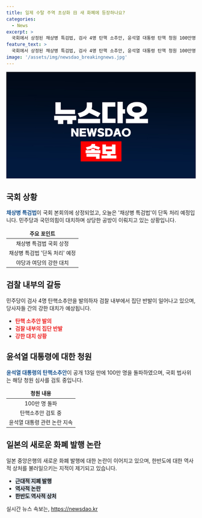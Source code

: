 ```yaml
---
title: 일제 수탈 주역 초상화 日 새 화폐에 등장하나요?
categories:
  - News
excerpt: >
  국회에서 상정된 채상병 특검법, 검사 4명 탄핵 소추안, 윤석열 대통령 탄핵 청원 100만명 돌파, 서울 역주행 참사, 윤 대통령의 이재명 비판 발언, 방송통신위원장 후보자 논란, 일본 1만엔권 논란, 일본의 새 지폐 발행 소식 등 최신 요약뉴스. (150자)
feature_text: >
  국회에서 상정된 채상병 특검법, 검사 4명 탄핵 소추안, 윤석열 대통령 탄핵 청원 100만명 돌파, 서울 역주행 참사, 윤 대통령의 이재명 비판 발언, 방송통신위원장 후보자 논란, 일본 1만엔권 논란, 일본의 새 지폐 발행 소식 등 최신 요약뉴스. (150자)
image: '/assets/img/newsdao_breakingnews.jpg'
---
```


<p><img src="/assets/img/newsdao_breakingnews.jpg" alt="ontimetimes 속보" /></p>

<h2 data-ke-size="size26">국회 상황</h2>

<p data-ke-size="size16"><b><span style="color: #1a5490;">채상병 특검법</span></b>이 국회 본회의에 상정되었고, 오늘은 '채상병 특검법'이 단독 처리 예정입니다. 민주당과 국민의힘이 대치하며 상당한 공방이 이뤄지고 있는 상황입니다.</p>

<table>
    <thead>
        <tr>
            <td style="text-align: center; height: 17px;"><b>주요 포인트</b></td>
        </tr>
    </thead>
    <tbody>
        <tr>
            <td style="text-align: center; height: 17px;">채상병 특검법 국회 상정</td>
        </tr>
        <tr>
            <td style="text-align: center; height: 17px;">채상병 특검법 '단독 처리' 예정</td>
        </tr>
        <tr>
            <td style="text-align: center; height: 17px;">야당과 여당의 강한 대치</td>
        </tr>
    </tbody>
</table>

<h2 data-ke-size="size26">검찰 내부의 갈등</h2>

<p data-ke-size="size16">민주당이 검사 4명 탄핵소추안을 발의하자 검찰 내부에서 집단 반발이 일어나고 있으며, 당사자들 간의 강한 대치가 예상됩니다.</p>

<ul>
    <li><b><span style="color: #ee2323;">탄핵 소추안 발의</span></b></li>
    <li><b><span style="color: #ee2323;">검찰 내부의 집단 반발</span></b></li>
    <li><b><span style="color: #ee2323;">강한 대치 상황</span></b></li>
</ul>

<h2 data-ke-size="size26">윤석열 대통령에 대한 청원</h2>

<p data-ke-size="size16"><b><span style="color: #1a5490;">윤석열 대통령의 탄핵소추안</span></b>이 공개 13일 만에 100만 명을 돌파하였으며, 국회 법사위는 해당 청원 심사를 검토 중입니다.</p>

<table>
    <thead>
        <tr>
            <td style="text-align: center; height: 17px;"><b>청원 내용</b></td>
        </tr>
    </thead>
    <tbody>
        <tr>
            <td style="text-align: center; height: 17px;">100만 명 돌파</td>
        </tr>
        <tr>
            <td style="text-align: center; height: 17px;">탄핵소추안 검토 중</td>
        </tr>
        <tr>
            <td style="text-align: center; height: 17px;">윤석열 대통령 관련 논란 지속</td>
        </tr>
    </tbody>
</table>

<h2 data-ke-size="size26">일본의 새로운 화폐 발행 논란</h2>

<p data-ke-size="size16">일본 중앙은행의 새로운 화폐 발행에 대한 논란이 이어지고 있으며, 한반도에 대한 역사적 상처를 불러일으키는 지적이 제기되고 있습니다.</p>

<ul>
    <li><b><span style="background-color: #21538527;">근대적 지폐 발행</span></b></li>
    <li><b><span style="background-color: #21538527;">역사적 논란</span></b></li>
    <li><b><span style="background-color: #21538527;">한반도 역사적 상처</span></b></li>
</ul>
실시간 뉴스 속보는, <a href="https://newsdao.kr" rel="dofollow">https://newsdao.kr</a>


